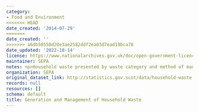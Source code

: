 ```yaml
---
category:
- Food and Environment
<<<<<<< HEAD
date_created: '2014-07-29'
=======
date_created: ''
>>>>>>> a6db50550d20e3ae2582ddf2ea03d7ead19bca70
date_updated: '2022-10-14'
license: https://www.nationalarchives.gov.uk/doc/open-government-licence/version/3/
maintainer: SEPA
notes: <p>Household waste presented by waste category and method of management</p>
organization: SEPA
original_dataset_link: http://statistics.gov.scot/data/household-waste
records: null
resources: []
schema: default
title: Generation and Management of Household Waste
---
```

